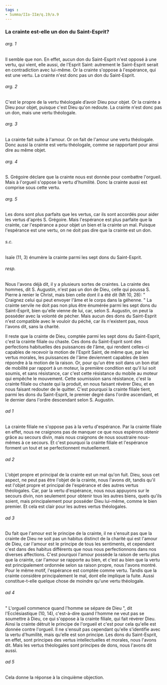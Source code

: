 ```yaml
---
tags : 
- Summa/IIa-IIæ/q.19/a.9
---
```


### La crainte est-elle un don du Saint-Esprit?

###### arg. 1
Il semble que non. En effet, aucun don du Saint-Esprit n'est opposé à une vertu, qui vient, elle aussi, de l'Esprit Saint: autrement le Saint-Esprit serait en contradiction avec lui-même. Or la crainte s'oppose à l'espérance, qui est une vertu. La crainte n'est donc pas un don du Saint-Esprit. 

###### arg. 2
C'est le propre de la vertu théologale d’avoir Dieu pour objet. Or la crainte a Dieu pour objet, puisque c'est Dieu qu'on redoute. La crainte n'est donc pas un don, mais une vertu théologale. 

###### arg. 3
La crainte fait suite à l'amour. Or on fait de l'amour une vertu théologale. Donc aussi la crainte est vertu théologale, comme se rapportant pour ainsi dire au même objet. 

###### arg. 4
S. Grégoire déclare que la crainte nous est donnée pour combattre l'orgueil. Mais à l'orgueil s'oppose la vertu d'humilité. Donc la crainte aussi est comprise sous cette vertu. 

###### arg. 5
Les dons sont plus parfaits que les vertus, car ils sont accordés pour aider les vertus d'après S. Grégoire. Mais l'espérance est plus parfaite que la crainte, car l'espérance a pour objet un bien et la crainte un mal. Puisque l'espérance est une vertu, on ne doit pas dire que la crainte est un don. 

###### s.c.
Isaïe (11, 3) énumère la crainte parmi les sept dons du Saint-Esprit. 

###### resp.
Nous l'avons déjà dit, il y a plusieurs sortes de craintes. La crainte des hommes, dit S. Augustin, n'est pas un don de Dieu, celle qui poussa S. Pierre à renier le Christ, mais bien celle dont il a été dit (Mt 10, 28): " Craignez celui qui peut envoyer l'âme et le corps dans la géhenne. " La crainte servile ne doit pas non plus être énumérée parmi les sept dons du Saint-Esprit, bien qu'elle vienne de lui, car, selon S. Augustin, on peut la posséder avec la volonté de pécher. Mais aucun des dons du Saint-Esprit n'est compatible avec le vouloir du péché, car ils n'existent pas, nous l'avons dit, sans la charité. 

Il reste que la crainte de Dieu, comptée parmi les sept dons du Saint-Esprit, c'est la crainte filiale ou chaste. Ces dons du Saint-Esprit sont des perfections habituelles des puissances de l'âme, qui rendent celles-ci capables de recevoir la motion de l'Esprit Saint, de même que, par les vertus morales, les puissances de l'âme deviennent capables de bien répondre à la motion de la raison. Or, pour qu'un être soit dans un bon état de mobilité par rapport à un moteur, la première condition est qu'il lui soit soumis, et sans résistance, car c'est cette résistance du mobile au moteur qui empêche le mouvement. Cette soumission sans résistance, c'est la crainte filiale ou chaste qui la produit, en nous faisant révérer Dieu, et en nous faisant redouter de le quitter. C'est pourquoi la crainte filiale tient, parmi les dons du Saint-Esprit, le premier degré dans l'ordre ascendant, et le dernier dans l'ordre descendant selon S. Augustin. 

###### ad 1
La crainte filiale ne s'oppose pas à la vertu d'espérance. Par la crainte filiale en effet, nous ne craignons pas de manquer ce que nous espérons obtenir grâce au secours divin, mais nous craignons de nous soustraire nous-mêmes à ce secours. Et c'est pourquoi la crainte filiale et l'espérance forment un tout et se perfectionnent mutuellement. 

###### ad 2
L'objet propre et principal de la crainte est un mal qu'on fuit. Dieu, sous cet aspect, ne peut pas être l'objet de la crainte, nous l'avons dit, tandis qu'il est l'objet propre et principal de l'espérance et des autres vertus théologales. Car, par la vertu d'espérance, nous nous appuyons sur le secours divin, non seulement pour obtenir tous les autres biens, quels qu'ils soient, mais principalement pour posséder Dieu lui-même, comme le bien premier. Et cela est clair pour les autres vertus théologales. 

###### ad 3
Du fait que l'amour est le principe de la crainte, il ne s'ensuit pas que la crainte de Dieu ne soit pas un habitus distinct de la charité qui est l'amour de Dieu, car l'amour est le principe de tous les sentiments, et cependant c'est dans des habitus différents que nous nous perfectionnons dans nos diverses affections. C'est pourquoi l'amour possède la raison de vertu plus que la crainte, car l'amour se rapporte au bien, et c'est au bien que la vertu est principalement ordonnée selon sa raison propre, nous l'avons montré. Pour le même motif, l'espérance est comptée comme vertu. Tandis que la crainte considère principalement le mal, dont elle implique la fuite. Aussi constitue-t-elle quelque chose de moindre qu'une vertu théologale. 

###### ad 4
" L'orgueil commence quand l'homme se sépare de Dieu ", dit l'Ecclésiastique (10, 14), c'est-à-dire quand l'homme ne veut pas se soumettre à Dieu, ce qui s'oppose à la crainte filiale, qui fait révérer Dieu. Ainsi la crainte détruit le principe de l'orgueil et c'est pour cela qu'elle est donnée contre l'orgueil. Il ne s'ensuit pas cependant qu'elle s'identifie avec la vertu d'humilité, mais qu'elle est son principe. Les dons du Saint-Esprit, en effet, sont principes des vertus intellectuelles et morales, nous l'avons dit. Mais les vertus théologales sont principes de dons, nous l'avons dit aussi. 

###### ad 5
Cela donne la réponse à la cinquième objection. 

